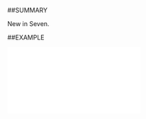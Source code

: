 

##SUMMARY

New in Seven.


##EXAMPLE

![](../../Examples/vbs/Database.SafeCredentials.vbs.txt)





